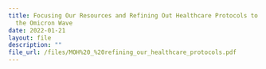```yaml
---
title: Focusing Our Resources and Refining Out Healthcare Protocols to Deal with
  the Omicron Wave
date: 2022-01-21
layout: file
description: ""
file_url: /files/MOH%20_%20refining_our_healthcare_protocols.pdf
---
```



